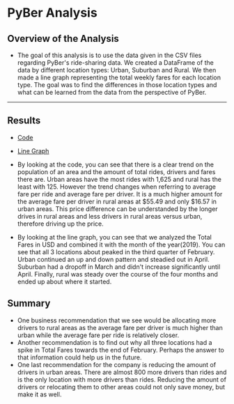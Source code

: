 # PyBer Analysis

## Overview of the Analysis
- The goal of this analysis is to use the data given in the CSV files regarding PyBer's ride-sharing data. We created a DataFrame of the data by different location types: Urban, Suburban and Rural. We then made a line graph representing the total weekly fares for each location type. The goal was to find the differences in those location types and what can be learned from the data from the perspective of PyBer.
--------------------------
## Results
- [Code](/PyBer_Challenge.ipynb)
- [Line Graph](/analysis/PyBer_fare_summary.png)


- By looking at the code, you can see that there is a clear trend on the population of an area and the amount of total rides, drivers and fares there are. Urban areas have the most rides with 1,625 and rural has the least with 125. However the trend changes when referring to average fare per ride and average fare per driver. It is a much higher amount for the average fare per driver in rural areas at $55.49 and only $16.57 in urban areas. This price difference can be understanded by the longer drives in rural areas and less drivers in rural areas versus urban, therefore driving up the price.
- By looking at the line graph, you can see that we analyzed the Total Fares in USD and combined it with the month of the year(2019). You can see that all 3 locations about peaked in the third quarter of February. Urban continued an up and down pattern and steadied out in April. Suburban had a dropoff in March and didn't increase significantly until April. Finally, rural was steady over the course of the four months and ended up about where it started.
## Summary
- One business recommendation that we see would be allocating more drivers to rural areas as the average fare per driver is much higher than urban while the average fare per ride is relatively closer.
- Another recommendation is to find out why all three locations had a spike in Total Fares towards the end of February. Perhaps the answer to that information could help us in the future.
- One last recommendation for the company is reducing the amount of drivers in urban areas. There are almost 800 more drivers than rides and is the only location with more drivers than rides. Reducing the amount of drivers or relocating them to other areas could not only save money, but make it as well.
